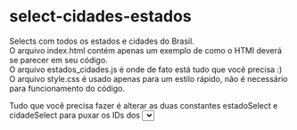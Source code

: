 # select-cidades-estados
Selects com todos os estados e cidades do Brasil.
<br>
O arquivo index.html contém apenas um exemplo de como o HTMl deverá se parecer em seu código.<br>
O arquivo estados_cidades.js é onde de fato está tudo que você precisa :)<br>
O arquivo style.css é usado apenas para um estilo rápido, não é necessário para funcionamento do código.<br>

Tudo que você precisa fazer é alterar as duas constantes estadoSelect e cidadeSelect para puxar os IDs dos <select> de seu próprio projeto.
